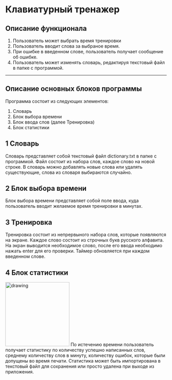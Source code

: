 # Клавиатурный тренажер
## Описание функционала
1) Пользователь может выбрать время тренировки
2) Пользователь вводит слова за выбраное время.
3) При ошибке в введенном слове, пользователь получает сообщение об ошибке.
4) Пользователь может изменять словарь, редактируя текстовый файл в папке с программой.

<hr>

## Описание основных блоков программы
Программа состоит из следующих элементов:
1) Словарь
2) Блок выбора времени 
3) Блок ввода слов (далее Тренировка)
4) Блок статистики

## 1 Словарь
Словарь представляет собой текстовый файл dictionary.txt в папке с программой. Файл состоит из набора слов, каждое слово на новой строке. В словарь можно добавлять новые слова или удалять существующие, слова из словаря выбираются случайно.

## 2 Блок выбора времени
Блок выбора времени представляет собой поле ввода, куда пользователь вводит желаемое время тренировки в минутах.

## 3 Тренировка
Тренировка состоит из непрервыного набора слов, которые появляются на экране. Каждое слово состоит из строчных букв русского алфавита. На экран выводится необходимое слово, после его ввода необходимо нажать enter для его проверки. Таймер обновляется при каждом введенном слове.

## 4 Блок статистики
<img src="https://i.imgur.com/qDgPLvS.png" alt="drawing" width="200"/>
По истечению времени пользователь получает статистику по количеству успешно написанных слов, среднему количеству слов в минуту, количеству ошибок, которые были допущены во время печати. Статистика может быть импортирована в текстовый файл для сохранения или просто удалена при выходе из приложения.
